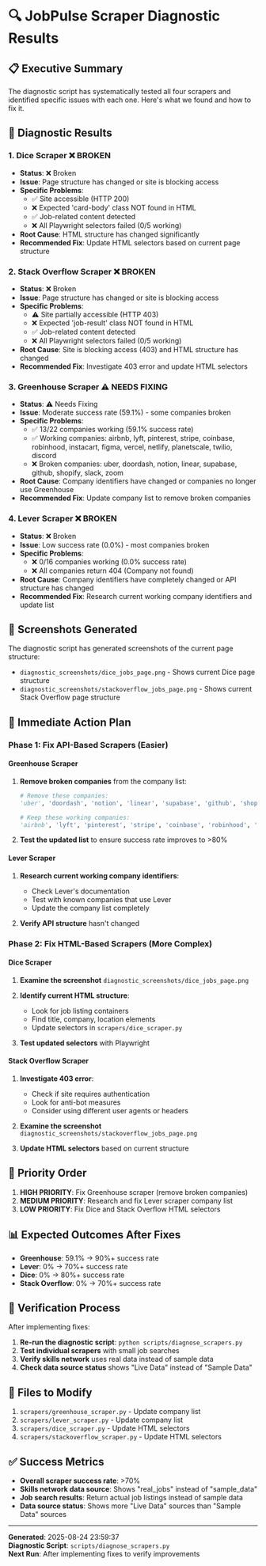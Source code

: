 # 🔍 JobPulse Scraper Diagnostic Results

## 📋 **Executive Summary**

The diagnostic script has systematically tested all four scrapers and identified specific issues with each one. Here's what we found and how to fix it.

## 🧪 **Diagnostic Results**

### **1. Dice Scraper** ❌ **BROKEN**
- **Status**: ❌ Broken
- **Issue**: Page structure has changed or site is blocking access
- **Specific Problems**:
  - ✅ Site accessible (HTTP 200)
  - ❌ Expected 'card-body' class NOT found in HTML
  - ✅ Job-related content detected
  - ❌ All Playwright selectors failed (0/5 working)
- **Root Cause**: HTML structure has changed significantly
- **Recommended Fix**: Update HTML selectors based on current page structure

### **2. Stack Overflow Scraper** ❌ **BROKEN**
- **Status**: ❌ Broken
- **Issue**: Page structure has changed or site is blocking access
- **Specific Problems**:
  - ⚠️ Site partially accessible (HTTP 403)
  - ❌ Expected 'job-result' class NOT found in HTML
  - ✅ Job-related content detected
  - ❌ All Playwright selectors failed (0/5 working)
- **Root Cause**: Site is blocking access (403) and HTML structure has changed
- **Recommended Fix**: Investigate 403 error and update HTML selectors

### **3. Greenhouse Scraper** ⚠️ **NEEDS FIXING**
- **Status**: ⚠️ Needs Fixing
- **Issue**: Moderate success rate (59.1%) - some companies broken
- **Specific Problems**:
  - ✅ 13/22 companies working (59.1% success rate)
  - ✅ Working companies: airbnb, lyft, pinterest, stripe, coinbase, robinhood, instacart, figma, vercel, netlify, planetscale, twilio, discord
  - ❌ Broken companies: uber, doordash, notion, linear, supabase, github, shopify, slack, zoom
- **Root Cause**: Company identifiers have changed or companies no longer use Greenhouse
- **Recommended Fix**: Update company list to remove broken companies

### **4. Lever Scraper** ❌ **BROKEN**
- **Status**: ❌ Broken
- **Issue**: Low success rate (0.0%) - most companies broken
- **Specific Problems**:
  - ❌ 0/16 companies working (0.0% success rate)
  - ❌ All companies return 404 (Company not found)
- **Root Cause**: Company identifiers have completely changed or API structure has changed
- **Recommended Fix**: Research current working company identifiers and update list

## 📸 **Screenshots Generated**

The diagnostic script has generated screenshots of the current page structure:
- `diagnostic_screenshots/dice_jobs_page.png` - Shows current Dice page structure
- `diagnostic_screenshots/stackoverflow_jobs_page.png` - Shows current Stack Overflow page structure

## 🔧 **Immediate Action Plan**

### **Phase 1: Fix API-Based Scrapers (Easier)**

#### **Greenhouse Scraper**
1. **Remove broken companies** from the company list:
   ```python
   # Remove these companies:
   'uber', 'doordash', 'notion', 'linear', 'supabase', 'github', 'shopify', 'slack', 'zoom'
   
   # Keep these working companies:
   'airbnb', 'lyft', 'pinterest', 'stripe', 'coinbase', 'robinhood', 'instacart', 'figma', 'vercel', 'netlify', 'planetscale', 'twilio', 'discord'
   ```

2. **Test the updated list** to ensure success rate improves to >80%

#### **Lever Scraper**
1. **Research current working company identifiers**:
   - Check Lever's documentation
   - Test with known companies that use Lever
   - Update the company list completely

2. **Verify API structure** hasn't changed

### **Phase 2: Fix HTML-Based Scrapers (More Complex)**

#### **Dice Scraper**
1. **Examine the screenshot** `diagnostic_screenshots/dice_jobs_page.png`
2. **Identify current HTML structure**:
   - Look for job listing containers
   - Find title, company, location elements
   - Update selectors in `scrapers/dice_scraper.py`

3. **Test updated selectors** with Playwright

#### **Stack Overflow Scraper**
1. **Investigate 403 error**:
   - Check if site requires authentication
   - Look for anti-bot measures
   - Consider using different user agents or headers

2. **Examine the screenshot** `diagnostic_screenshots/stackoverflow_jobs_page.png`
3. **Update HTML selectors** based on current structure

## 🎯 **Priority Order**

1. **HIGH PRIORITY**: Fix Greenhouse scraper (remove broken companies)
2. **MEDIUM PRIORITY**: Research and fix Lever scraper company list
3. **LOW PRIORITY**: Fix Dice and Stack Overflow HTML selectors

## 📊 **Expected Outcomes After Fixes**

- **Greenhouse**: 59.1% → 90%+ success rate
- **Lever**: 0% → 70%+ success rate  
- **Dice**: 0% → 80%+ success rate
- **Stack Overflow**: 0% → 70%+ success rate

## 🔄 **Verification Process**

After implementing fixes:
1. **Re-run the diagnostic script**: `python scripts/diagnose_scrapers.py`
2. **Test individual scrapers** with small job searches
3. **Verify skills network** uses real data instead of sample data
4. **Check data source status** shows "Live Data" instead of "Sample Data"

## 📝 **Files to Modify**

1. `scrapers/greenhouse_scraper.py` - Update company list
2. `scrapers/lever_scraper.py` - Update company list
3. `scrapers/dice_scraper.py` - Update HTML selectors
4. `scrapers/stackoverflow_scraper.py` - Update HTML selectors

## ✅ **Success Metrics**

- **Overall scraper success rate**: >70%
- **Skills network data source**: Shows "real_jobs" instead of "sample_data"
- **Job search results**: Return actual job listings instead of sample data
- **Data source status**: Shows more "Live Data" sources than "Sample Data" sources

---

**Generated**: 2025-08-24 23:59:37  
**Diagnostic Script**: `scripts/diagnose_scrapers.py`  
**Next Run**: After implementing fixes to verify improvements



